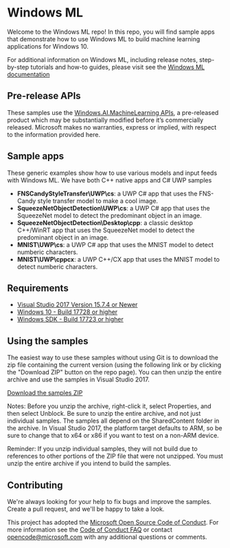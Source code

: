 # Windows ML

Welcome to the Windows ML repo! In this repo, you will find sample apps that demonstrate how to use Windows ML to build machine learning applications for Windows 10. 

For additional information on Windows ML, including release notes, step-by-step tutorials and how-to guides, please visit see the [Windows ML documentation](https://review.docs.microsoft.com/en-us/windows/ai/?branch=master)

## Pre-release APIs

These samples use the [Windows.AI.MachineLearning APIs](https://docs.microsoft.com/uwp/api/windows.ai.machinelearning), a pre-released product which may be substantially modified before it’s commercially released. Microsoft makes no warranties, express or implied, with respect to the information provided here.

## Sample apps

These generic examples show how to use various models and input feeds with Windows ML. We have both C++ native apps and C# UWP samples

- **FNSCandyStyleTransfer\UWP\cs**: a UWP C# app that uses the FNS-Candy style transfer model to make a cool image.
- **SqueezeNetObjectDetection\UWP\cs**: a UWP C# app that uses the SqueezeNet model to detect the predominant object in an image.
- **SqueezeNetObjectDetection\Desktop\cpp**: a classic desktop C++/WinRT app that uses the SqueezeNet model to detect the predominant object in an image.
- **MNIST\UWP\cs**: a UWP C# app that uses the MNIST model to detect numberic characters.
- **MNIST\UWP\cppcx**: a UWP C++/CX app that uses the MNIST model to detect numberic characters.

## Requirements

- [Visual Studio 2017 Version 15.7.4 or Newer](https://developer.microsoft.com/en-us/windows/downloads)
- [Windows 10 - Build 17728 or higher](https://www.microsoft.com/en-us/software-download/windowsinsiderpreviewiso)
- [Windows SDK - Build 17723 or higher](https://www.microsoft.com/en-us/software-download/windowsinsiderpreviewSDK)

## Using the samples
The easiest way to use these samples without using Git is to download the zip file containing the current version (using the following link or by clicking the "Download ZIP" button on the repo page). You can then unzip the entire archive and use the samples in Visual Studio 2017.

[Download the samples ZIP](https://github.com/Microsoft/Windows-Machine-Learning/archive/RS5.zip)

Notes:
Before you unzip the archive, right-click it, select Properties, and then select Unblock.
Be sure to unzip the entire archive, and not just individual samples. The samples all depend on the SharedContent folder in the archive.
In Visual Studio 2017, the platform target defaults to ARM, so be sure to change that to x64 or x86 if you want to test on a non-ARM device.

Reminder: If you unzip individual samples, they will not build due to references to other portions of the ZIP file that were not unzipped. You must unzip the entire archive if you intend to build the samples.

## Contributing

We're always looking for your help to fix bugs and improve the samples. Create a pull request, and we'll be happy to take a look.

This project has adopted the [Microsoft Open Source Code of Conduct](https://opensource.microsoft.com/codeofconduct/).
For more information see the [Code of Conduct FAQ](https://opensource.microsoft.com/codeofconduct/faq/) or
contact [opencode@microsoft.com](mailto:opencode@microsoft.com) with any additional questions or comments.
